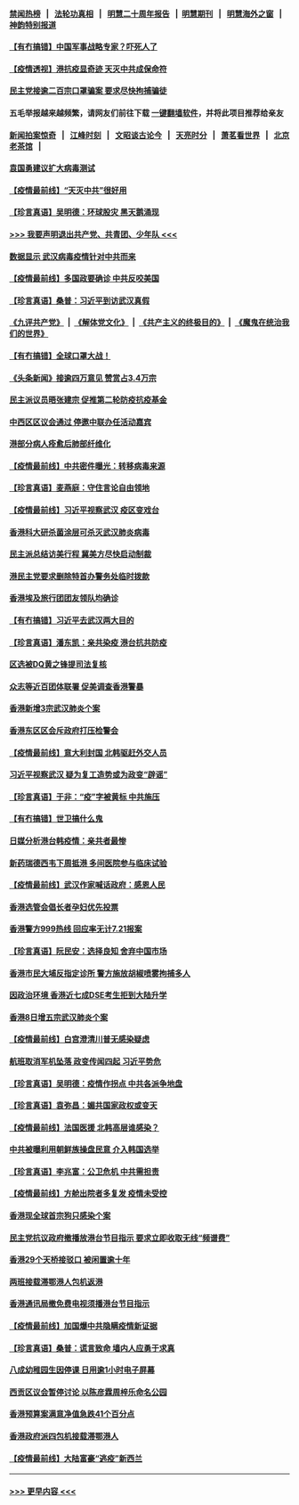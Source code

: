 #### [禁闻热榜](热点新闻.md?=0)  &nbsp;&nbsp;|&nbsp;&nbsp; [法轮功真相](https://github.com/gfw-breaker/truth/blob/master/README.md?=0) &nbsp;&nbsp;|&nbsp;&nbsp; [明慧二十周年报告](https://github.com/gfw-breaker/mh-reports/blob/master/README.md?=0) &nbsp;&nbsp;|&nbsp;&nbsp;[明慧期刊](https://github.com/gfw-breaker/mh-qikan) &nbsp;&nbsp;|&nbsp;&nbsp; [明慧海外之窗](https://github.com/gfw-breaker/mh-news/blob/master/README.md?=0) &nbsp;&nbsp;|&nbsp;&nbsp; [神韵特别报道](https://github.com/gfw-breaker/mh-news/blob/master/shenyun.md?=0)
#### [【有冇搞错】中国军事战略专家？吓死人了](../pages/nsc415/n11944939.md?t=03170232) 
#### [【疫情透视】港抗疫显奇迹 天灭中共成保命符](../pages/nsc415/n11942593.md?t=03170232) 
#### [民主党接逾二百宗口罩骗案 要求尽快拘捕骗徒](../pages/nsc415/n11943027.md?t=03170232) 
#### 五毛举报越来越频繁，请网友们前往下载 [一键翻墙软件](https://github.com/gfw-breaker/ssr-accounts)，并将此项目推荐给亲友
#### [新闻拍案惊奇](https://github.com/gfw-breaker/banned-news/blob/master/pages/link4.md) &nbsp;&nbsp;|&nbsp;&nbsp; [江峰时刻](https://github.com/gfw-breaker/banned-news/blob/master/pages/link4.md) &nbsp;&nbsp;|&nbsp;&nbsp; [文昭谈古论今](https://github.com/gfw-breaker/banned-news/blob/master/pages/link4.md) &nbsp;&nbsp;|&nbsp;&nbsp; [天亮时分](https://github.com/gfw-breaker/banned-news/blob/master/pages/link4.md) &nbsp;&nbsp;|&nbsp;&nbsp; [萧茗看世界](https://github.com/gfw-breaker/banned-news/blob/master/pages/link4.md) &nbsp;&nbsp;|&nbsp;&nbsp; [北京老茶馆](https://github.com/gfw-breaker/banned-news/blob/master/pages/link4.md) &nbsp;&nbsp;|&nbsp;&nbsp; 
#### [袁国勇建议扩大病毒测试](../pages/nsc415/n11942997.md?t=03170232) 
#### [【疫情最前线】“天灭中共”很好用](../pages/nsc415/n11942716.md?t=03170232) 
#### [【珍言真语】吴明德：环球股灾 黑天鹅涌现](../pages/nsc415/n11940772.md?t=03170232) 
#### [>>> 我要声明退出共产党、共青团、少年队 <<<](https://github.com/begood0513/goodnews/blob/master/quit/letter.md) 
#### [数据显示 武汉病毒疫情针对中共而来](../pages/nsc415/n11940697.md?t=03170232) 
#### [【疫情最前线】多国政要确诊 中共反咬美国](../pages/nsc415/n11938734.md?t=03170232) 
#### [【珍言真语】桑普：习近平到访武汉真假](../pages/nsc415/n11938896.md?t=03170232) 
#### [《九评共产党》](https://github.com/begood0513/9ping.md/blob/master/README.md) &nbsp;|&nbsp; [《解体党文化》](../../../../jtdwh.md/blob/master/README.md)  &nbsp;|&nbsp; [《共产主义的终极目的》](../../../../gczydzjmd.md/blob/master/README.md) &nbsp;|&nbsp; [《魔鬼在统治我们的世界》](../../../../mgztzwmdsj.md/blob/master/README.md) 
#### [【有冇搞错】全球口罩大战！](../pages/nsc415/n11938472.md?t=03170232) 
#### [《头条新闻》接逾四万意见 赞赏占3.4万宗](../pages/nsc415/n11936898.md?t=03170232) 
#### [民主派议员晤张建宗 促推第二轮防疫抗疫基金](../pages/nsc415/n11936899.md?t=03170232) 
#### [中西区区议会通过 停邀中联办任活动嘉宾](../pages/nsc415/n11936888.md?t=03170232) 
#### [港部分病人痊愈后肺部纤维化](../pages/nsc415/n11936846.md?t=03170232) 
#### [【疫情最前线】中共密件曝光：转移病毒来源](../pages/nsc415/n11936342.md?t=03170232) 
#### [【珍言真语】麦燕庭：守住言论自由领地](../pages/nsc415/n11936215.md?t=03170232) 
#### [【疫情最前线】习近平视察武汉 疫区变戏台](../pages/nsc415/n11933377.md?t=03170232) 
#### [香港科大研杀菌涂层可杀灭武汉肺炎病毒](../pages/nsc415/n11933772.md?t=03170232) 
#### [民主派总结访美行程 冀美方尽快启动制裁](../pages/nsc415/n11933743.md?t=03170232) 
#### [港民主党要求删除特首办警务处临时拨款](../pages/nsc415/n11933730.md?t=03170232) 
#### [香港埃及旅行团团友领队均确诊](../pages/nsc415/n11933697.md?t=03170232) 
#### [【有冇搞错】习近平去武汉两大目的](../pages/nsc415/n11933210.md?t=03170232) 
#### [【珍言真语】潘东凯：亲共染疫 港台抗共防疫](../pages/nsc415/n11933162.md?t=03170232) 
#### [区选被DQ黄之锋提司法复核](../pages/nsc415/n11931195.md?t=03170232) 
#### [众志等近百团体联署 促美调查香港警暴](../pages/nsc415/n11931152.md?t=03170232) 
#### [香港新增3宗武汉肺炎个案](../pages/nsc415/n11931136.md?t=03170232) 
#### [香港东区区会斥政府打压检警会](../pages/nsc415/n11931086.md?t=03170232) 
#### [【疫情最前线】意大利封国 北韩驱赶外交人员](../pages/nsc415/n11930660.md?t=03170232) 
#### [习近平视察武汉 疑为复工造势或为政变“辟谣”](../pages/nsc415/n11930847.md?t=03170232) 
#### [【珍言真语】于非：“疫”字被黄标 中共施压](../pages/nsc415/n11930410.md?t=03170232) 
#### [【有冇搞错】世卫搞什么鬼](../pages/nsc415/n11930475.md?t=03170232) 
#### [日媒分析港台韩疫情：亲共者最惨](../pages/nsc415/n11928776.md?t=03170232) 
#### [新药瑞德西韦下周抵港 多间医院参与临床试验](../pages/nsc415/n11928462.md?t=03170232) 
#### [【疫情最前线】武汉作家喊话政府：感恩人民](../pages/nsc415/n11927940.md?t=03170232) 
#### [香港选管会倡长者孕妇优先投票](../pages/nsc415/n11928449.md?t=03170232) 
#### [香港警方999热线 回应率无计7.21报案](../pages/nsc415/n11928448.md?t=03170232) 
#### [【珍言真语】阮民安：选择良知 舍弃中国市场](../pages/nsc415/n11927705.md?t=03170232) 
#### [香港市民大埔反指定诊所 警方施放胡椒喷雾拘捕多人](../pages/nsc415/n11925774.md?t=03170232) 
#### [因政治环境 香港近七成DSE考生拒到大陆升学](../pages/nsc415/n11925759.md?t=03170232) 
#### [香港8日增五宗武汉肺炎个案](../pages/nsc415/n11925736.md?t=03170232) 
#### [【疫情最前线】白宫澄清川普无感染疑虑](../pages/nsc415/n11925567.md?t=03170232) 
#### [航班取消军机坠落 政变传闻四起 习近平势危](../pages/nsc415/n11925467.md?t=03170232) 
#### [【珍言真语】吴明德：疫情作拐点 中共各派争地盘](../pages/nsc415/n11925299.md?t=03170232) 
#### [【珍言真语】袁弥昌：媚共国家政权或变天](../pages/nsc415/n11923199.md?t=03170232) 
#### [【疫情最前线】法国医援 北韩高层谁感染？](../pages/nsc415/n11920850.md?t=03170232) 
#### [中共被曝利用朝鲜族操盘民意 介入韩国选举](../pages/nsc415/n11921006.md?t=03170232) 
#### [【珍言真语】李兆富：公卫危机 中共需担责](../pages/nsc415/n11920422.md?t=03170232) 
#### [【疫情最前线】方舱出院者多复发 疫情未受控](../pages/nsc415/n11918637.md?t=03170232) 
#### [香港现全球首宗狗只感染个案](../pages/nsc415/n11918710.md?t=03170232) 
#### [民主党抗议政府撤播放港台节目指示 要求立即收取无线“频谱费”](../pages/nsc415/n11918681.md?t=03170232) 
#### [香港29个天桥接驳口 被闲置逾十年](../pages/nsc415/n11918654.md?t=03170232) 
#### [两班接载滞鄂港人包机返港](../pages/nsc415/n11915855.md?t=03170232) 
#### [香港通讯局撤免费电视须播港台节目指示](../pages/nsc415/n11915831.md?t=03170232) 
#### [【疫情最前线】加国爆中共隐瞒疫情新证据](../pages/nsc415/n11915482.md?t=03170232) 
#### [【珍言真语】桑普：谎言致命 墙内人应勇于求真](../pages/nsc415/n11915169.md?t=03170232) 
#### [八成幼稚园生因停课 日用逾1小时电子屏幕](../pages/nsc415/n11913263.md?t=03170232) 
#### [西贡区议会暂停讨论 以陈彦霖周梓乐命名公园](../pages/nsc415/n11913248.md?t=03170232) 
#### [香港预算案满意净值急跌41个百分点](../pages/nsc415/n11913236.md?t=03170232) 
#### [香港政府派四包机接载滞鄂港人](../pages/nsc415/n11913211.md?t=03170232) 
#### [【疫情最前线】大陆富豪“逃疫”新西兰](../pages/nsc415/n11913160.md?t=03170232) 

----
#### [ >>> 更早内容 <<< ](../indexes/nsc415-earlier.md)

